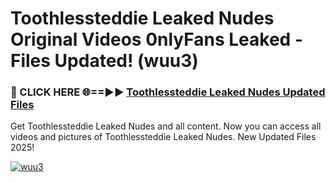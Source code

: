 # Toothlessteddie Leaked Nudes Original Videos 0nlyFans Leaked - Files Updated! (wuu3)

<h3>🔴 CLICK HERE 🌐==►► <a href="https://tinyurl.com/5h6xmrr3" rel="nofollow">Toothlessteddie Leaked Nudes Updated Files</a></h3>

Get Toothlessteddie Leaked Nudes and all content. Now you can access all videos and pictures of Toothlessteddie Leaked Nudes. New Updated Files 2025!

[![wuu3](https://i.imgur.com/KVD873Z.gif)](https://tinyurl.com/5h6xmrr3)
